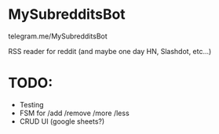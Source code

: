 # MySubredditsBot

telegram.me/MySubredditsBot

RSS reader for reddit (and maybe one day HN, Slashdot, etc...)


# TODO:
 - Testing
 - FSM for /add /remove /more /less
 - CRUD UI (google sheets?)

